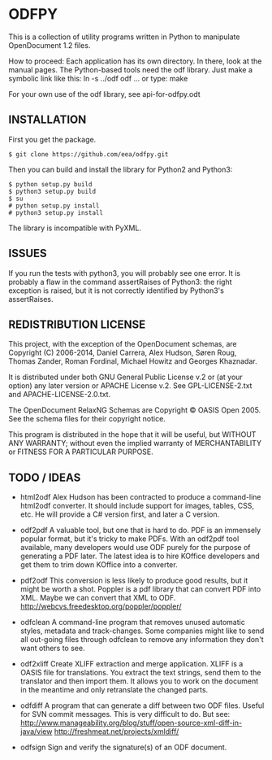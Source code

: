# ODFPY

This is a collection of utility programs written in Python to manipulate
OpenDocument 1.2 files.

How to proceed: Each application has its own directory. In there, look
at the manual pages. The Python-based tools need the odf library. Just
make a symbolic link like this: ln -s ../odf odf
... or type: make

For your own use of the odf library, see api-for-odfpy.odt

## INSTALLATION

First you get the package.

    $ git clone https://github.com/eea/odfpy.git

Then you can build and install the library for Python2 and Python3:

```
$ python setup.py build
$ python3 setup.py build
$ su
# python setup.py install
# python3 setup.py install
```
The library is incompatible with PyXML.

## ISSUES

If you run the tests with python3, you will probably see one error.
It is probably a flaw in the command assertRaises of Python3: the
right exception is raised, but it is not correctly identified by
Python3's assertRaises.

## REDISTRIBUTION LICENSE

This project, with the exception of the OpenDocument schemas, are
Copyright (C) 2006-2014, Daniel Carrera, Alex Hudson, Søren Roug,
Thomas Zander, Roman Fordinal, Michael Howitz and Georges Khaznadar.

It is distributed under both GNU General Public License v.2 or (at
your option) any later version or APACHE License v.2.
See GPL-LICENSE-2.txt and APACHE-LICENSE-2.0.txt.

The OpenDocument RelaxNG Schemas are Copyright © OASIS Open 2005. See
the schema files for their copyright notice.

This program is distributed in the hope that it will be useful,
but WITHOUT ANY WARRANTY; without even the implied warranty of
MERCHANTABILITY or FITNESS FOR A PARTICULAR PURPOSE. 

## TODO / IDEAS

* html2odf
  Alex Hudson has been contracted to produce a command-line html2odf 
  converter. It should include support for images, tables, CSS, etc.
  He will provide a C# version first, and later a C version.

* odf2pdf
  A valuable tool, but one that is hard to do. PDF is an immensely
  popular format, but it's tricky to make PDFs. With an odf2pdf tool
  available, many developers would use ODF purely for the purpose of
  generating a PDF later. The latest idea is to hire KOffice 
  developers and get them to trim down KOffice into a converter.

* pdf2odf
  This conversion is less likely to produce good results, but it 
  might be worth a shot. Poppler is a pdf library that can convert 
  PDF into XML. Maybe we can convert that XML to ODF.
  http://webcvs.freedesktop.org/poppler/poppler/

* odfclean
  A command-line program that removes unused automatic styles, 
  metadata and track-changes. Some companies might like to send all
  out-going files through odfclean to remove any information they
  don't want others to see.

* odf2xliff
  Create XLIFF extraction and merge application. XLIFF is a OASIS file
  for translations. You extract the text strings, send them to the translator
  and then import them. It allows you to work on the document in the
  meantime and only retranslate the changed parts.

* odfdiff
  A program that can generate a diff between two ODF files. Useful for 
  SVN commit messages. This is very difficult to do. But see:
  http://www.manageability.org/blog/stuff/open-source-xml-diff-in-java/view
  http://freshmeat.net/projects/xmldiff/

* odfsign
   Sign and verify the signature(s) of an ODF document.
